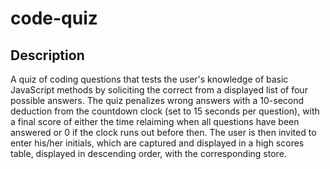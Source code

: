 # code-quiz

## Description
A quiz of coding questions that tests the user's knowledge of basic JavaScript methods by soliciting the correct from a displayed list of four possible answers. The quiz penalizes wrong answers with a 10-second deduction from the countdown clock (set to 15 seconds per question), with a final score of either the time relaiming when all questions have been answered or 0 if the clock runs out before then. The user is then invited to enter his/her initials, which are captured and displayed in a high scores table, displayed in descending order, with the corresponding store.
